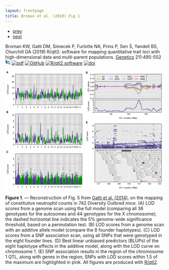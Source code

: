 ```yaml
---
layout: frontpage
title: Broman et al. (2019) Fig 1
---
```


<div class="navbar">
  <div class="navbar-inner">
      <ul class="nav">
          <li><a href="samplemixups_fig7.html">prev</a></li>
          <li><a href="isletc6_fig4.html">next</a></li>
      </ul>
  </div>
</div>

Broman KW, Gatti DM, Simecek P, Furlotte NA, Prins P, Sen &#346;,
Yandell BS, Churchill GA (2019)
R/qtl2: software for mapping quantitative trait loci with
high-dimensional data and multi-parent populations.
[Genetics](https://genetics.org) 211:495-502
[![PubMed](../icons16/pubmed-icon.png)](https://www.ncbi.nlm.nih.gov/pubmed/30591514)
[![pdf](../icons16/pdf-icon.png)](https://www.biostat.wisc.edu/~kbroman/publications/rqtl2_paper.pdf)
[![GitHub](../icons16/github-icon.png)](https://github.com/kbroman/Paper_Rqtl2)
[![R/qtl2 software](../icons16/R-icon.png)](https://kbroman.org/qtl2)
[![doi](../icons16/doi-icon.png)](https://doi.org/10.1534/genetics.118.301595)

![Broman et al. (2019) Fig 1](../../assets/bigpublpics/rqtl2_fig1_lg.png)

**Figure 1**. &mdash; Reconstruction of Fig. 5 from [Gatti et al.
(2014)](https://doi.org/10.1534/g3.114.013748), on the mapping of
constitutive neutrophil counts in 742 Diversity Outbred mice. (A) LOD
scores from a genome scan using the full model (comparing all 36
genotypes for the autosomes and 44 genotypes for the X chromosome);
the dashed horizontal line indicates the 5\% genome-wide significance
threshold, based on a permutation test. (B) LOD scores from a genome
scan with an additive allele model (compare the 8 founder haplotypes).
(C) LOD scores from a SNP association scan, using all SNPs that were
genotyped in the eight founder lines. (D) Best linear unbiased
predictors (BLUPs) of the eight haplotype effects in the additive
model, along with the LOD curve on chromosome 1. (E) SNP association
results in the region of the chromosome 1 QTL, along with genes in the
region; SNPs with LOD scores within 1.5 of the maximum are highlighted
in pink. All figures are produced with [R/qtl2](https://kbroman.org/qtl2).
